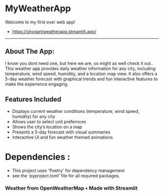 # MyWeatherApp

Welcome to my first ever web app!
- https://shogantweatherapp.streamlit.app/
---

## About The App:
I know you dont need one, but here we are, so might as well check it out..
This weather app provides daily weather information for any city, including temperature, wind speed, humidity, and a location map view. 
It also offers a 5-day weather forecast with graphical trends and fun interactive features to make the experience engaging.

## Features Included

- Displays current weather conditions (temperature, wind speed, humidity) for any city
- Allows user to select unit prefernces
- Shows the city’s location on a map
- Presents a 5-day forecast with visual summaries
- Interactive UI and fun weather themed animations

# Dependencies :
- This project uses 'Poetry' for dependency management
- see the 'pyproject.toml' file for all required packages.

### Weather from OpenWeatherMap • Made with Streamlit
